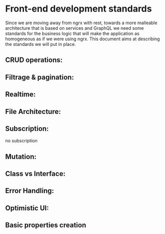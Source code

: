 # Front-end development standards



Since we are moving away from ngrx with rest, towards a more malleable architecture that is based on services and GraphQL we need some standards for the business logic that will make the application as homogeneous as if we were using ngrx. This document aims at describing the standards we will put in place.


## CRUD operations:




## Filtrage & pagination:



## Realtime:



## File Architecture:



## Subscription:
no subscription


## Mutation:



## Class vs Interface:



## Error Handling:



## Optimistic UI:



## Basic properties creation





